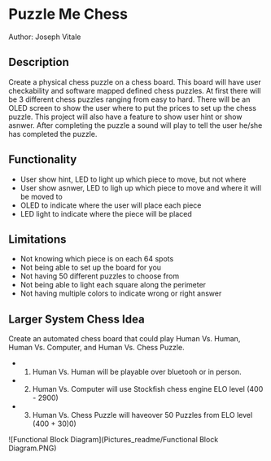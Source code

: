 # Puzzle Me Chess

Author: Joseph Vitale

## Description

Create a physical chess puzzle on a chess board. This board will have user checkability and software mapped defined chess puzzles. At first there will be 3 different chess puzzles ranging from easy to hard. There will be an OLED screen to show the user where to put the prices to set up the chess puzzle. This project will also have a feature to show user hint or show asnwer. After completing the puzzle a sound will play to tell the user he/she has completed the puzzle.

## Functionality

* User show hint, LED to light up which piece to move, but not where
* User show asnwer, LED to ligh up which piece to move and where it will be moved to
* OLED to indicate where the user will place each piece
* LED light to indicate where the piece will be placed

## Limitations

* Not knowing which piece is on each 64 spots
* Not being able to set up the board for you
* Not having 50 different puzzles to choose from
* Not being able to light  each square along the perimeter
* Not having multiple colors to indicate wrong or right answer

## Larger System Chess Idea

Create an automated chess board that could play Human Vs. Human, Human Vs. Computer, and Human Vs. Chess Puzzle.

* 1. Human Vs. Human will be playable over bluetooh or in person.
* 2. Human Vs. Computer will use Stockfish chess engine ELO level (400 - 2900)
* 3. Human Vs. Chess Puzzle will haveover 50 Puzzles from ELO level (400 + 30)0)

![Functional Block Diagram](Pictures_readme/Functional Block Diagram.PNG)